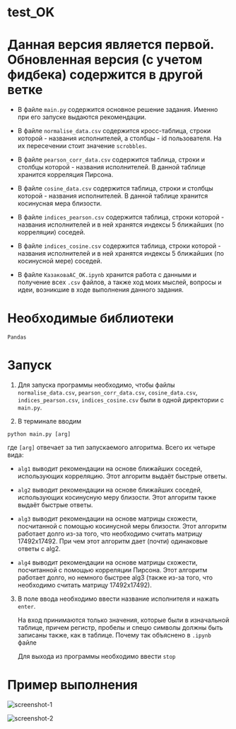 # test_OK
# Данная версия является первой. Обновленная версия (с учетом фидбека) содержится в другой ветке
- В файле ```main.py``` содержится основное решение задания. Именно при его запуске выдаются рекомендации.

- В файле ```normalise_data.csv``` содержится кросс-таблица, строки которой - названия исполнителей, а столбцы - id пользователя. На их пересечении стоит значение ```scrobbles```.
- В файле ```pearson_corr_data.csv``` содержится таблица, строки и столбцы которой - названия исполнителей. В данной таблице хранится корреляция Пирсона.
- В файле ```cosine_data.csv``` содержится таблица, строки и столбцы которой - названия исполнителей. В данной таблице хранится косинусная мера близости.
- В файле ```indices_pearson.csv``` содержится таблица, строки которой - названия исполнителей и в ней хранятся индексы 5 ближайших (по корреляции) соседей.
- В файле ```indices_cosine.csv``` содержится таблица, строки которой - названия исполнителей и в ней хранятся индексы 5 ближайших (по косинусной мере) соседей.
- В файле ```КазаковаАС_ОК.ipynb``` хранится работа с данными и получение всех ```.csv``` файлов, а также ход моих мыслей, вопросы и идеи, возникшие в ходе выполнения данного задания.

# Необходимые библиотеки
```Pandas```

# Запуск
1. Для запуска программы необходимо, чтобы файлы ```normalise_data.csv```, ```pearson_corr_data.csv```, ```cosine_data.csv```, ```indices_pearson.csv```, ```indices_cosine.csv``` были в одной директории с ```main.py```.

2. В терминале вводим
```
python main.py [arg]
```
  где ``` [arg] ``` отвечает за тип запускаемого алгоритма. Всего их четыре вида:
  
  - ```alg1``` выводит рекомендации на основе ближайших соседей, использующих корреляцию. Этот алгоритм выдаёт быстрые ответы.
  
  - ```alg2``` выводит рекомендации на основе ближайших соседей, использующих косинусную меру близости. Этот алгоритм также выдаёт быстрые ответы.
  
  - ```alg3``` выводит рекомендации на основе матрицы схожести, посчитанной с помощью косинусной меры близости. Этот алгоритм работает долго из-за того, что необходимо считать   матрицу 17492x17492. При чем этот алгоритм дает (почти) одинаковые ответы с alg2.
  
  - ```alg4``` выводит рекомендации на основе матрицы схожести, посчитанной с помощью корреляции Пирсона. Этот алгоритм работает долго, но немного быстрее alg3  (также из-за     того, что необходимо считать матрицу 17492x17492).
  
3. В поле  ввода необходимо ввести название исполнителя и нажать ```enter```.

   На вход принимаются только значения, которые были в изначальной таблице, причем регистр, пробелы и спецю символы должны быть записаны также, как в таблице. Почему так объяснено в ```.ipynb``` файле
   
   Для выхода из программы необходимо ввести  ```stop```
   
# Пример выполнения

![screenshot-1](https://github.com/NastyAnanasty/test_OK/blob/main/img/screenshot.png)

![screenshot-2](https://github.com/NastyAnanasty/test_OK/blob/main/img/screenshot-2.png)

